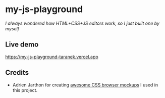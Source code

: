 # my-js-playground

_I always wondered how HTML+CSS+JS editors work, so I just built one by myself_

## Live demo

https://my-js-playground-taranek.vercel.app

## Credits

- Adrien Jarthon for creating [awesome CSS browser mockups](https://codepen.io/adrienjarthon/pen/ogjjoj) I used in this project.
